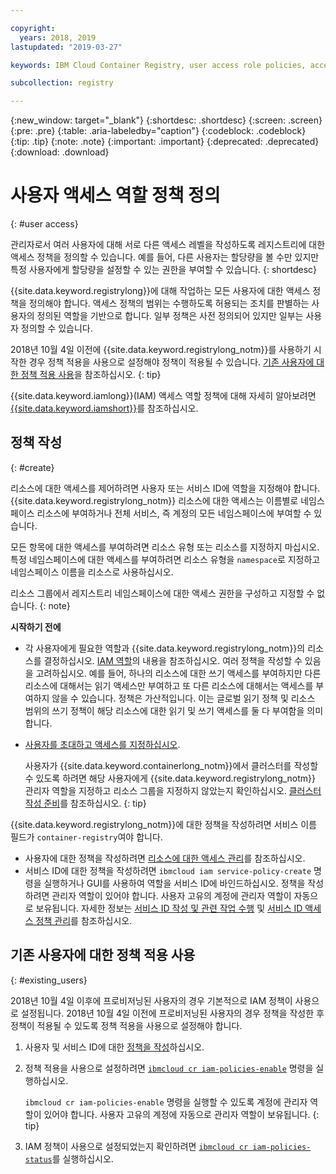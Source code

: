 ```yaml
---

copyright:
  years: 2018, 2019
lastupdated: "2019-03-27"

keywords: IBM Cloud Container Registry, user access role policies, access policies, policies, policy enforcement,

subcollection: registry

---
```


{:new_window: target="_blank"}
{:shortdesc: .shortdesc}
{:screen: .screen}
{:pre: .pre}
{:table: .aria-labeledby="caption"}
{:codeblock: .codeblock}
{:tip: .tip}
{:note: .note}
{:important: .important}
{:deprecated: .deprecated}
{:download: .download}

# 사용자 액세스 역할 정책 정의
{: #user access}

관리자로서 여러 사용자에 대해 서로 다른 액세스 레벨을 작성하도록 레지스트리에 대한 액세스 정책을 정의할 수 있습니다. 예를 들어, 다른 사용자는 할당량을 볼 수만 있지만 특정 사용자에게 할당량을 설정할 수 있는 권한을 부여할 수 있습니다.
{: shortdesc}

{{site.data.keyword.registrylong}}에 대해 작업하는 모든 사용자에 대한 액세스 정책을 정의해야 합니다. 액세스 정책의 범위는 수행하도록 허용되는 조치를 판별하는 사용자의 정의된 역할을 기반으로 합니다. 일부 정책은 사전 정의되어 있지만 일부는 사용자 정의할 수 있습니다.

2018년 10월 4일 이전에 {{site.data.keyword.registrylong_notm}}를 사용하기 시작한 경우 정책 적용을 사용으로 설정해야 정책이 적용될 수 있습니다. [기존 사용자에 대한 정책 적용 사용](#existing_users)을 참조하십시오.
{: tip}

{{site.data.keyword.iamlong}}(IAM) 액세스 역할 정책에 대해 자세히 알아보려면 [{{site.data.keyword.iamshort}}](/docs/iam?topic=iam-iamoverview#iamoverview)를 참조하십시오.

## 정책 작성
{: #create}

리소스에 대한 액세스를 제어하려면 사용자 또는 서비스 ID에 역할을 지정해야 합니다. {{site.data.keyword.registrylong_notm}} 리소스에 대한 액세스는 이름별로 네임스페이스 리소스에 부여하거나 전체 서비스, 즉 계정의 모든 네임스페이스에 부여할 수 있습니다.

모든 항목에 대한 액세스를 부여하려면 리소스 유형 또는 리소스를 지정하지 마십시오. 특정 네임스페이스에 대한 액세스를 부여하려면 리소스 유형을 `namespace`로 지정하고 네임스페이스 이름을 리소스로 사용하십시오.

리소스 그룹에서 레지스트리 네임스페이스에 대한 액세스 권한을 구성하고 지정할 수 없습니다.
{: note}

**시작하기 전에**

- 각 사용자에게 필요한 역할과 {{site.data.keyword.registrylong_notm}}의 리소스를 결정하십시오. [IAM 역할](/docs/services/Registry?topic=registry-iam#iam)의 내용을 참조하십시오. 여러 정책을 작성할 수 있음을 고려하십시오. 예를 들어, 하나의 리소스에 대한 쓰기 액세스를 부여하지만 다른 리소스에 대해서는 읽기 액세스만 부여하고 또 다른 리소스에 대해서는 액세스를 부여하지 않을 수 있습니다. 정책은 가산적입니다. 이는 글로벌 읽기 정책 및 리소스 범위의 쓰기 정책이 해당 리소스에 대한 읽기 및 쓰기 액세스를 둘 다 부여함을 의미합니다.

- [사용자를 초대하고 액세스를 지정하십시오](/docs/iam?topic=iam-iamuserinv#iamuserinv).

  사용자가 {{site.data.keyword.containerlong_notm}}에서 클러스터를 작성할 수 있도록 하려면 해당 사용자에게 {{site.data.keyword.registrylong_notm}} 관리자 역할을 지정하고 리소스 그룹을 지정하지 않았는지 확인하십시오. [클러스터 작성 준비](/docs/containers?topic=containers-clusters#cluster_prepare)를 참조하십시오.
  {: tip}

{{site.data.keyword.registrylong_notm}}에 대한 정책을 작성하려면 서비스 이름 필드가 `container-registry`여야 합니다.

- 사용자에 대한 정책을 작성하려면 [리소스에 대한 액세스 관리](/docs/iam?topic=iam-iammanidaccser#iammanidaccser)를 참조하십시오.
- 서비스 ID에 대한 정책을 작성하려면 `ibmcloud iam service-policy-create` 명령을 실행하거나 GUI를 사용하여 역할을 서비스 ID에 바인드하십시오. 정책을 작성하려면 관리자 역할이 있어야 합니다. 사용자 고유의 계정에 관리자 역할이 자동으로 보유됩니다. 자세한 정보는 [서비스 ID 작성 및 관련 작업 수행](/docs/iam?topic=iam-serviceids#serviceids) 및 [서비스 ID 액세스 정책 관리](/docs/iam?topic=iam-serviceidpolicy#serviceidpolicy)를 참조하십시오.

## 기존 사용자에 대한 정책 적용 사용
{: #existing_users}

2018년 10월 4일 이후에 프로비저닝된 사용자의 경우 기본적으로 IAM 정책이 사용으로 설정됩니다. 2018년 10월 4일 이전에 프로비저닝된 사용자의 경우 정책을 작성한 후 정책이 적용될 수 있도록 정책 적용을 사용으로 설정해야 합니다.

1. 사용자 및 서비스 ID에 대한 [정책을 작성](#create)하십시오.

2. 정책 적용을 사용으로 설정하려면 [`ibmcloud cr iam-policies-enable`](/docs/services/Registry?topic=container-registry-cli-plugin-containerregcli#bx_cr_iam_policies_enable) 명령을 실행하십시오.

    `ibmcloud cr iam-policies-enable` 명령을 실행할 수 있도록 계정에 관리자 역할이 있어야 합니다. 사용자 고유의 계정에 자동으로 관리자 역할이 보유됩니다.
    {: tip}

3. IAM 정책이 사용으로 설정되었는지 확인하려면 [`ibmcloud cr iam-policies-status`](/docs/services/Registry?topic=container-registry-cli-plugin-containerregcli#bx_cr_iam_policies_status)를 실행하십시오.
